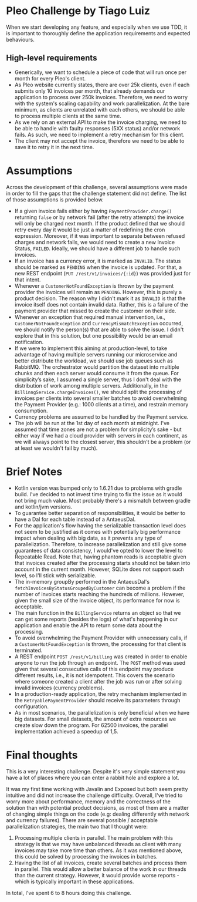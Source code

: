 # Pleo Challenge by Tiago Luiz

When we start developing any feature, and especially when we use TDD, it is important to thoroughly define the
application requirements and expected behaviours.

## High-level requirements

- Generically, we want to schedule a piece of code that will run once per month for every Pleo's client.
- As Pleo website currently states, there are over 25k clients, even if each submits only 10 invoices
  per month, that already demands our application to process over 250k invoices. Therefore, we need to worry with the
  system's scaling capability and work parallelization. At the bare minimum, as clients are unrelated with each
  others, we should be able to process multiple clients at the same time.
- As we rely on an external API to make the invoice charging, we need to be able to handle with faulty responses (5XX
  status) and/or network fails. As such, we need to implement a retry mechanism for this client.
- The client may not accept the invoice, therefore we need to be able to save it to retry it in the next time.

# Assumptions

Across the development of this challenge, several assumptions were made in order to fill the gaps that the challenge
statement did not define. The list of those assumptions is provided below.

- If a given invoice fails either by having `PaymentProvider.charge()` returning `false` or by network fail (after the
  retry attempts) the invoice will only be charged next month. If the product defined that we should retry every day it
  would be just a matter of redefining the cron expression. Moreover, if it was important to separate between refused
  charges and network fails, we would need to create a new Invoice Status, `FAILED`. Ideally, we should have a different
  job to handle such invoices.
- If an invoice has a currency error, it is marked as `INVALID`. The status should be marked as `PENDING` when the
  invoice is updated. For that, a new REST endpoint (`PUT /rest/v1/invoices/{:id}`) was provided just for that intent.
- Whenever a `CustomerNotFoundException` is thrown by the payment provider the invoices will remain as `PENDING`.
  However, this is purely a product decision. The reason why I didn't mark it as `INVALID` is that the invoice itself
  does not contain invalid data. Rather, this is a failure of the payment provider that missed to create the customer on
  their side.
- Whenever an exception that required manual intervention, i.e., `CustomerNotFoundException`
  and `CurrencyMismatchException` occurred, we should notify the person(s) that are able to solve the issue. I didn't
  explore that in this solution, but one possibility would be an email notification.
- If we were to implement this aiming at production-level, to take advantage of having multiple servers running our
  microservice and better distribute the workload, we should use job queues such as RabbitMQ. The orchestrator would
  partition the dataset into multiple chunks and then each server would consume it from the queue. For simplicity’s
  sake, I assumed a single server, thus I don't deal with the distribution of work among multiple servers.
  Additionally, in the `BillinngService.chargeInvoices()`, we should split the processing of invoices per clients into
  several smaller batches to avoid overwhelming the Payment Provider (e.g.: 1000 clients at a time), and restrain memory
  consumption.
- Currency problems are assumed to be handled by the Payment service.
- The job will be run at the 1st day of each month at midnight. I've assumed that time zones are not a problem for
  simplicity’s sake - but either way if we had a cloud provider with servers in each continent, as we will always point
  to the closest server, this shouldn't be a problem (or at least we wouldn't fail by much).

# Brief Notes

- Kotlin version was bumped only to 1.6.21 due to problems with gradle build. I've decided to not invest time trying to
  fix the issue as it would not bring much value. Most probably there's a mismatch between gradle and kotlin/jvm
  versions.
- To guarantee better separation of responsibilities, it would be better to have a Dal for each table instead of a
  AntaeusDal.
- For the application's flow having the serializable transaction level does not seem to be justified as it comes with
  potentially big performance impact when dealing with big data, as it prevents any type of parallelization. Therefore,
  to increase parallelization and still give some guarantees of data consistency, I would've opted to lower the level to
  Repeatable Read. Note that, having phantom reads is acceptable given that invoices created after the processing starts
  should not be taken into account in the current month. However, SQLite does not support such level, so I'll stick with
  serializable.
- The in-memory groupBy performed in the AntaeusDal's `fetchInvoicesByStatusGroupedByCustomer` can become a problem if
  the number of invoices starts reaching the hundreds of millions. However, given the small size of the Invoice object,
  its performance for now is acceptable.
- The main function in the `BillingService` returns an object so that we can get some reports (besides the logs) of
  what's happening in our application and enable the API to return some data about the processing.
- To avoid overwhelming the Payment Provider with unnecessary calls, if a `CustomerNotFoundException` is thrown, the
  processing for that client is terminated.
- A REST endpoint `POST /rest/v1/billing` was created in order to enable anyone to run the job through an endpoint.
  The `POST` method was used given that several consecutive calls of this endpoint may produce different results, i.e.,
  it is not idempotent. This covers the scenario where someone created a client after the job was run or after solving
  invalid invoices (currency problems).
- In a production-ready application, the retry mechanism implemented in the `RetryablePaymentProvider` should receive
  its parameters through configuration.
- As in most scenarios, the parallelization is only beneficial when we have big datasets. For small datasets, the amount
  of extra resources we create slow down the program. For 62500 invoices, the parallel implementation achieved a speedup
  of 1,5.

# Final thoughts

This is a very interesting challenge. Despite it's very simple statement you have a lot of places where you can enter a
rabbit hole and explore a lot.

It was my first time working with Javalin and Exposed but both seem pretty intuitive and did not increase the challenge
difficulty. Overall, I've tried to worry more about performance, memory and the correctness of the solution than with
potential product decisions, as most of them are a matter of changing simple things on the code (e.g: dealing
differently with network and currency failures).
There are several possible / acceptable parallelization strategies, the main two that I thought were:

1. Processing multiple clients in parallel. The main problem with this strategy is that we may have unbalanced threads
   as client with many invoices may take more time than others. As it was mentioned above, this could be solved by
   processing the invoices in batches.
2. Having the list of all invoices, create several batches and process them in parallel. This would allow a better
   balance of the work in our threads than the current strategy. However, it would provide worse reports - which is
   typically important in these applications.

In total, I've spent 6 to 8 hours doing this challenge. 
